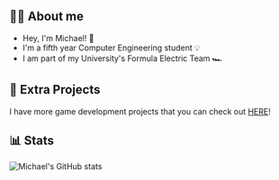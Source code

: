 ## 💁‍♂️ About me

* Hey, I'm Michael! :wave:	
* I'm a fifth year Computer Engineering student :bulb:	
* I am part of my University's Formula Electric Team :racing_car:

## :floppy_disk: Extra Projects

I have more game development projects that you can check out [HERE](https://micnasr.itch.io/)!

## 📊 Stats
![Michael's GitHub stats](https://github-readme-stats.vercel.app/api?username=micnasr&show_icons=true&theme=radical)

